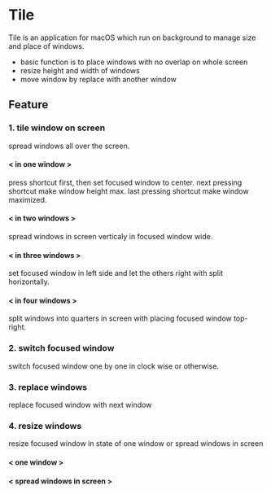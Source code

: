 # Tile

Tile is an application for macOS which run on background to manage size and place of windows.

- basic function is to place windows with no overlap on whole screen
- resize height and width of windows
- move window by replace with another window


## Feature

### 1. tile window on screen

spread windows all over the screen.

#### < in one window >

press shortcut first, then set focused window to center.
next pressing shortcut make window height max.
last pressing shortcut make window maximized.


#### < in two windows >

spread windows in screen verticaly in focused window wide.



#### < in three windows >

set focused window in left side and let the others right with split horizontally.



#### < in four windows >

split windows into quarters in screen with placing focused window top-right.



### 2. switch focused window

switch focused window one by one in clock wise or otherwise.


### 3. replace windows

replace focused window with next window


### 4. resize windows

resize focused window in state of one window or spread windows in screen

#### < one window >



#### < spread windows in screen >

